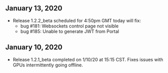 ## January 13, 2020
* Release 1.2.2_beta scheduled for 4:50pm GMT today will fix:
    - bug #181: Websockets control page not visible
    - bug #185: Unable to generate JWT from Portal

## January 10, 2020
* Release 1.2.1_beta completed on 1/10/20 at 15:15 CST. Fixes issues with GPUs intermittently going offline.


